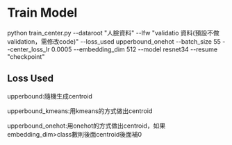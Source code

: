 # Train Model
python train_center.py --dataroot "人臉資料" --lfw "validatio 資料(預設不做validation，需修改code)" --loss_used upperbound_onehot --batch_size 55 --center_loss_lr 0.0005 --embedding_dim 512 --model resnet34 --resume "checkpoint"
## Loss Used
upperbound:隨機生成centroid

upperbound_kmeans:用kmeans的方式做出centroid

upperbound_onehot:用onehot的方式做出centroid，如果embedding_dim>class數則後面centroid後面補0
